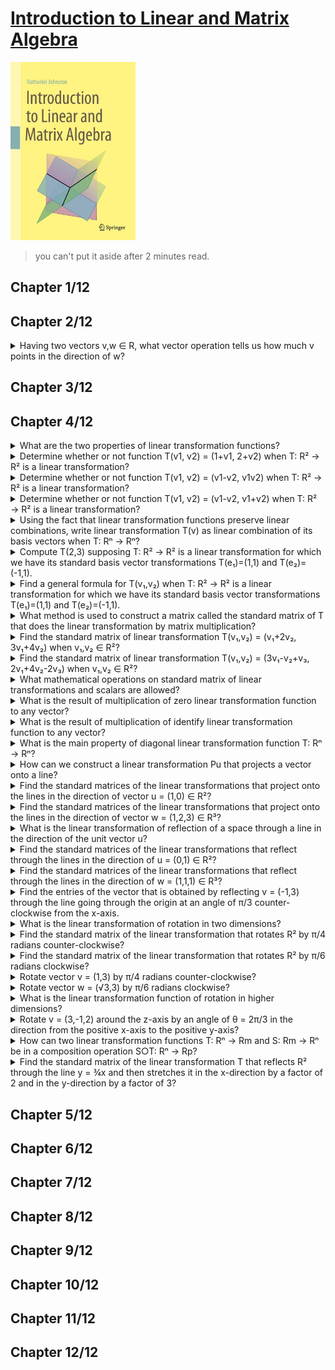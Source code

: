 # [Introduction to Linear and Matrix Algebra](http://www.njohnston.ca/publications/introduction-to-linear-and-matrix-algebra/)
<img alt="9783030528119" src="../covers/9783030528119.jpg" width="200"/>

> you can't put it aside after 2 minutes read.

## Chapter 1/12
## Chapter 2/12

<details>
<summary>Having two vectors v,w ∈ R, what vector operation tells us how much v points in the direction of w?</summary>

> dot product
</details>

## Chapter 3/12
## Chapter 4/12

<details>
<summary>What are the two properties of linear transformation functions?</summary>

> A linear transformation is a function T: Rⁿ → Rⁿ that satisfies the following two properties:
- T(v+w) = T(v) + T(w) for all vectors v,w ∈ Rⁿ
- T(cv) = cT(v) for all vectors v ∈ Rⁿ and all scalars c ∈ R
</details>

<details>
<summary>Determine whether or not function T(v1, v2) = (1+v1, 2+v2) when T: R² → R² is a linear transformation?</summary>

> This transformation is **not** linear.
> One way to see this is to notice that 2T(0,0) = 2(1,2) = (2,4)
> But T(2(0,0)) = T(0,0) = (1,2)
> Since these are not the same, T is not linear.
</details>

<details>
<summary>Determine whether or not function T(v1, v2) = (v1-v2, v1v2) when T: R² → R² is a linear transformation?</summary>

> This transformation is **not** linear.
> One way to see this is to notice that 2T(1,1) = 2(0,1) = (0,2)
> But T(2(1,1)) = T(2,2) = (0,4)
> Since these are not the same, T is not linear.
</details>

<details>
<summary>Determine whether or not function T(v1, v2) = (v1-v2, v1+v2) when T: R² → R² is a linear transformation?</summary>

> This transformation **is** linear.
> We can check the two defining properties of linear transformations.
</details>

<details>
<summary>Using the fact that linear transformation functions preserve linear combinations, write linear transformation T(v) as linear combination of its basis vectors when T: Rⁿ → Rⁿ?</summary>

> T(c₁v₁ + c₂v₂ + … + ckvk) = c₁T(v₁) + c₂T(v₂) + … + ckT(vk)
> for all v₁,v₂,…,vk ∈ Rⁿ and all c₁,c₂,…,ck ∈ R
>
> So we have:
> T(v) = T(v₁e₁+v₂e₂+…+vnen) = v₁T(e₁)+v₂T(e₂)+…+vnT(en)
</details>

<details>
<summary>Compute T(2,3) supposing T: R² → R² is a linear transformation for which we have its standard basis vector transformations T(e₁)=(1,1) and T(e₂)=(-1,1).</summary>

> If we know what T does to the standard basis vectors, then we know everything about T.
>
> Since (2,3) = 2e₁+3e₂, we know that:
> T(2,3) = T(2e₁+3e₂) = 2T(e₁)+3T(e₂) = 2(1,1) + 3(-1,1) = (-1,5)
</details>

<details>
<summary>Find a general formula for T(v₁,v₂) when T: R² → R² is a linear transformation for which we have its standard basis vector transformations T(e₁)=(1,1) and T(e₂)=(-1,1).</summary>

> T(v₁,v₂) = T(v₁e₁+v₂e₂) = v₁T(e₁)+v₂T(e₂) = v₁(1,1)+v₂(-1,1) = (v₁-v₂,v₁+v₂)
</details>

<details>
<summary>What method is used to construct a matrix called the standard matrix of T that does the linear transformation by matrix multiplication?</summary>

> A function T: Rⁿ → Rⁿ is a linear transformation if and only if there exists a matrix [T] ∈ Mm,n such that T(v) = [T]v for all v ∈ Rⁿ and it is
> [T] = [T(e₁)|T(e₂)|…|T(en)]
</details>

<details>
<summary>Find the standard matrix of linear transformation T(v₁,v₂) = (v₁+2v₂, 3v₁+4v₂) when v₁,v₂ ∈ R²?</summary>

> By computing T(e₁)=(1,3) and T(e₂)=(2,4) and placing these as columns into a matrix, in that order:
> [T] = [(1,3) (2,4)]
</details>

<details>
<summary>Find the standard matrix of linear transformation T(v₁,v₂) = (3v₁-v₂+v₃, 2v₁+4v₂-2v₃) when v₁,v₂ ∈ R²?</summary>

> We could explicitly compute T(e₁), T(e₂), and T(e₃) and place them as columns in a matrix, or we could simply place coefficients of v₁, v₂ and v₃ in the output of T, in order, in the rows of a matrix.
> [T] = [(3,2) (-1,4) (1,-2)]
> Notice that T maps from R³ to R², so [T] is a 2x3 matrix.
</details>

<details>
<summary>What mathematical operations on standard matrix of linear transformations and scalars are allowed?</summary>

> add, subtract and multiply linear transformations by scalars, just like matrices.
> (S+T)(v) = S(v)+T(v)
> (cT)(v) = cT(v)
</details>

<details>
<summary>What is the result of multiplication of zero linear transformation function to any vector?</summary>

> Zero:
> Ov = 0
</details>

<details>
<summary>What is the result of multiplication of identify linear transformation function to any vector?</summary>

> The vector itself:
> Iv = v
</details>

<details>
<summary>What is the main property of diagonal linear transformation function T: Rⁿ → Rⁿ?</summary>

> Diagonal matrix does not change the direction of the standard basis vectors, but just stretches them by certain amounts.
> This linear transformation is defined as:
> T(v₁,v₂,…,vn) = (c₁v₁, c₂v₂, …, cnvn) which there exist scalars c₁,c₂,…,cn ∈ Rⁿ
>
> The standard matrix of this linear transformation is:
> [T] = [c₁e₁|c₂e₂|…|cnen] = [(c₁,0,…,0) (0,c₂,…,0) … (0,…,cn)]
</details>

<details>
<summary>How can we construct a linear transformation Pu that projects a vector onto a line?</summary>

> [Pu] = uuT
</details>

<details>
<summary>Find the standard matrices of the linear transformations that project onto the lines in the direction of vector u = (1,0) ∈ R²?</summary>

> Since u is a unit vector, the standard matrix of Pu is simply:
> [Pu] = uuT = [(1,0)]\[1 0] = [(1,0) (0,)]
> [Pu]v = [(1,0) (0,0)]\[(v₁,v₂)] = [(v₁,0)]
> We can visualize this project as just squashing everything down onto the x-axis, [Pu]e₁ = e₁ and [Pu]e₂ = 0
</details>

<details>
<summary>Find the standard matrices of the linear transformations that project onto the lines in the direction of vector w = (1,2,3) ∈ R³?</summary>

> Since w is not a unit vector, we have to first normalize it:
> ∥w∥ = √1²+2²+3² = √14
> u = w/∥w∥ = (1,2,3)/√14
> [Pu] = uuT = 1/√14 [(1,2,3)]\[1 2 3] = 1/14 [(1,2,3) (2,4,6) (3,6,9)]
> This linear transformation squishes all of R³ down onto the line in the direction of w.
> So [Pu]w = w in this example.
</details>

<details>
<summary>What is the linear transformation of reflection of a space through a line in the direction of the unit vector u?</summary>

> [Fu] = 2uuT-I
</details>

<details>
<summary>Find the standard matrices of the linear transformations that reflect through the lines in the direction of u = (0,1) ∈ R²?</summary>

> [Fu] = 2uuT-I = 2[(0,1)]\[0 1] - [(1,0) (0,1)] = [(-1,0) (0,1)]
</details>

<details>
<summary>Find the standard matrices of the linear transformations that reflect through the lines in the direction of w = (1,1,1) ∈ R³?</summary>

> [Fu] = 2uuT-I = 2[(1,1,1)]\[1 1 1]/3 - [(1,0,0) (0,1,0) (0,0,1)] = ⅓[(-1,2,2) (2,-1,2) (2,2,-1)]
> [Fu]w = w
</details>

<details>
<summary>Find the entries of the vector that is obtained by reflecting v = (-1,3) through the line going through the origin at an angle of π/3 counter-clockwise from the x-axis.</summary>

> First compute [Fu]:
> u = (cos(π/3), sin(π/3)) = (1,√3)/2
> [Fu] = 2uuT - I = ½[(1 √3)]\[1 √3] - [(1,0) (0,1)] = ½[(-1,√3) (√3,1)]
> [Fu]v = [Fu]\[(-1,3)]
</details>

<details>
<summary>What is the linear transformation of rotation in two dimensions?</summary>

> [Rθ] = Rθ(e₁)|Rθ(e₂)] = [(cos(θ),sin(θ)) (-sin(θ),cos(θ))]
</details>

<details>
<summary>Find the standard matrix of the linear transformation that rotates R² by π/4 radians counter-clockwise?</summary>

> [R^π/4]
</details>

<details>
<summary>Find the standard matrix of the linear transformation that rotates R² by π/6 radians clockwise?</summary>

> [R^-π/6]
</details>

<details>
<summary>Rotate vector v = (1,3) by π/4 radians counter-clockwise?</summary>

> [R^π/4]
</details>

<details>
<summary>Rotate vector w = (√3,3) by π/6 radians clockwise?</summary>

> [R^-π/6]
</details>

<details>
<summary>What is the linear transformation function of rotation in higher dimensions?</summary>

> [R^θ\_yz] = [R^θ\_yz(e₁)|R^θ\_yz(e₂)|R^θ\_yz(e₃)] = [(1,0,0) (0,cos(θ),sin(θ)) (0,-sin(θ),cos(θ))]
</details>

<details>
<summary>Rotate v = (3,-1,2) around the z-axis by an angle of θ = 2π/3 in the direction from the positive x-axis to the positive y-axis?</summary>

> Since the goal is to compute R^2π/3\_xy(v), we start by constructing standard matrix of R^2π/3\_xy:
> [R^2π/3\_xy] = [(cos(2π/3),sin(2π/3),0) (-sin(2π/3),cos(2π/3),0) (0,0,1)]
> [R^2π/3\_xy]v = solve it
</details>

<details>
<summary>How can two linear transformation functions T: Rⁿ → Rm and S: Rm → Rⁿ  be in a composition operation S○T: Rⁿ → Rp?</summary>

> (S○T)(v) = S(T(v)) for all v ∈ Rⁿ
> [S○T] = [S]\[T]
</details>

<details>
<summary>Find the standard matrix of the linear transformation T that reflects R² through the line y = ¾x and then stretches it in the x-direction by a factor of 2 and in the y-direction by a factor of 3?</summary>

> Compute the two standard matrices individually and then multiply them together:
> A unit vector on the line y = ¾x is u = (⅗,⅘), and the reflection Fu has standard matrix:
> [Fu] = 2[(⅗,⅘)]\[⅗ ⅘] - [(1,0) (0,1)]
> The diagonal stretch D has standard matrix:
> [D] = [(2,0) (0,3)]
> The standard matrix of the composite linear transformation T = D○Fu is thus the product of these two individual standard matrices:
> [T] = [D]\[Fu]
</details>

## Chapter 5/12
## Chapter 6/12
## Chapter 7/12
## Chapter 8/12
## Chapter 9/12
## Chapter 10/12
## Chapter 11/12
## Chapter 12/12

